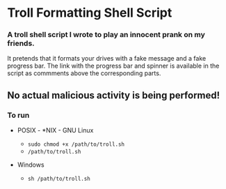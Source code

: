 # Troll Formatting Shell Script

### A troll shell script I wrote to play an innocent prank on my friends.
It pretends that it formats your drives with a fake message and a fake progress bar.
The link with the progress bar and spinner is available in the script as commments above the corresponding parts.

## No actual malicious activity is being performed!

### To run
- POSIX - \*NIX - GNU Linux
  - ```sudo chmod +x /path/to/troll.sh```
  - ```/path/to/troll.sh```

- Windows
  - ```sh /path/to/troll.sh```
